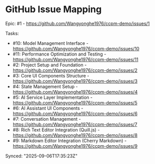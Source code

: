 # GitHub Issue Mapping

Epic: #1 - https://github.com/Wangyonghe1976/ccpm-demo/issues/1

Tasks:
- #10: Model Management Interface - https://github.com/Wangyonghe1976/ccpm-demo/issues/10
- #11: Performance Optimization and Testing - https://github.com/Wangyonghe1976/ccpm-demo/issues/11
- #2: Project Setup and Foundation - https://github.com/Wangyonghe1976/ccpm-demo/issues/2
- #3: Core UI Components Structure - https://github.com/Wangyonghe1976/ccpm-demo/issues/3
- #4: State Management Setup - https://github.com/Wangyonghe1976/ccpm-demo/issues/4
- #5: AI Service Layer Implementation - https://github.com/Wangyonghe1976/ccpm-demo/issues/5
- #6: AI Assistant UI Components - https://github.com/Wangyonghe1976/ccpm-demo/issues/6
- #7: Conversation Management - https://github.com/Wangyonghe1976/ccpm-demo/issues/7
- #8: Rich Text Editor Integration (Quill.js) - https://github.com/Wangyonghe1976/ccpm-demo/issues/8
- #9: Markdown Editor Integration (Cherry Markdown) - https://github.com/Wangyonghe1976/ccpm-demo/issues/9

Synced: "2025-09-06T17:35:23Z"
